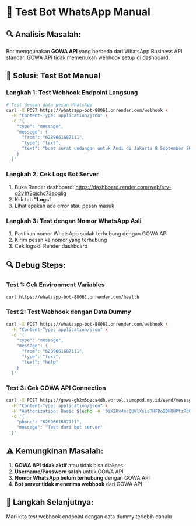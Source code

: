 # 🤖 Test Bot WhatsApp Manual

## 🔍 **Analisis Masalah:**
Bot menggunakan **GOWA API** yang berbeda dari WhatsApp Business API standar. GOWA API tidak memerlukan webhook setup di dashboard.

## 🔧 **Solusi: Test Bot Manual**

### **Langkah 1: Test Webhook Endpoint Langsung**
```bash
# Test dengan data pesan WhatsApp
curl -X POST https://whatsapp-bot-88061.onrender.com/webhook \
  -H "Content-Type: application/json" \
  -d '{
    "type": "message",
    "message": {
      "from": "6289661687111",
      "type": "text",
      "text": "buat surat undangan untuk Andi di Jakarta 8 September 2024"
    }
  }'
```

### **Langkah 2: Cek Logs Bot Server**
1. Buka Render dashboard: https://dashboard.render.com/web/srv-d2v1ft8gjchc73apglig
2. Klik tab **"Logs"**
3. Lihat apakah ada error atau pesan masuk

### **Langkah 3: Test dengan Nomor WhatsApp Asli**
1. Pastikan nomor WhatsApp sudah terhubung dengan GOWA API
2. Kirim pesan ke nomor yang terhubung
3. Cek logs di Render dashboard

## 🔍 **Debug Steps:**

### **Test 1: Cek Environment Variables**
```bash
curl https://whatsapp-bot-88061.onrender.com/health
```

### **Test 2: Test Webhook dengan Data Dummy**
```bash
curl -X POST https://whatsapp-bot-88061.onrender.com/webhook \
  -H "Content-Type: application/json" \
  -d '{
    "type": "message",
    "message": {
      "from": "6289661687111",
      "type": "text",
      "text": "help"
    }
  }'
```

### **Test 3: Cek GOWA API Connection**
```bash
curl -X POST https://gowa-gh2m5ozca4dh.wortel.sumopod.my.id/send/message \
  -H "Content-Type: application/json" \
  -H "Authorization: Basic $(echo -n '0iK2Kv4m:QUWlXsiaTHFBoSBM0WPtzRdQ' | base64)" \
  -d '{
    "phone": "6289661687111",
    "message": "Test dari bot server"
  }'
```

## ⚠️ **Kemungkinan Masalah:**
1. **GOWA API tidak aktif** atau tidak bisa diakses
2. **Username/Password salah** untuk GOWA API
3. **Nomor WhatsApp belum terhubung** dengan GOWA API
4. **Bot server tidak menerima webhook** dari GOWA API

## 🔄 **Langkah Selanjutnya:**
Mari kita test webhook endpoint dengan data dummy terlebih dahulu
